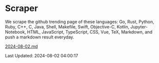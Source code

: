 # Scraper

We scrape the github trending page of these languages: Go, Rust, Python, Ruby, C++, C, Java, Shell, Makefile, Swift, Objective-C, Kotlin, Jupyter-Notebook, HTML, JavaScript, TypeScript, CSS, Vue, TeX, Markdown, and push a markdown result everyday.

[2024-08-02.md](https://github.com/yangwenmai/github-trending-backup/blob/master/2024-08-02.md)

Last Updated: 2024-08-02 04:00:17